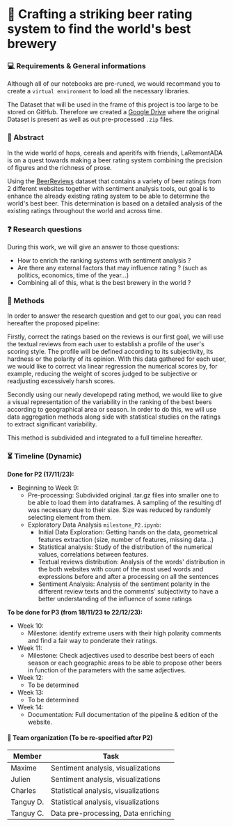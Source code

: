 # 🍻 Crafting a striking beer rating system to find the world's best brewery

### 💻 Requirements & General informations
Although all of our notebooks are pre-runed, we would recommand you to create a `virtual environment` to load all the necessary libraries.

The Dataset that will be used in the frame of this project is too large to be stored on GitHub. Therefore we created a [Google Drive]() where the original Dataset is present as well as out pre-processed `.zip` files.

### 📖 Abstract
In the wide world of hops, cereals and aperitifs with friends, LaRemontADA is on a quest towards making a beer rating system combining the precision of figures and the richness of prose.

Using the [BeerReviews](https://drive.google.com/drive/folders/1Wz6D2FM25ydFw_-41I9uTwG9uNsN4TCF?usp=sharing) dataset that contains a variety of beer ratings from 2 different websites together with sentiment analysis tools, out goal is to enhance the already existing rating system to be able to determine the world's best beer. This determination is based on a detailed analysis of the existing ratings throughout the world and across time.

### ❓ Research questions
During this work, we will give an answer to those questions:

- How to enrich the ranking systems with sentiment analysis ?
- Are there any external factors that may influence rating ? (such as politics, economics, time of the year...)
- Combining all of this, what is the best brewery in the world ?

### 🎯 Methods
In order to answer the research question and get to our goal, you can read hereafter the proposed pipeline:

Firstly, correct the ratings based on the reviews is our first goal, we will use the textual reviews from each user to establish a profile of the user's scoring style. The profile will be defined according to its subjectivity, its hardness or the polarity of its opinion. With this data gathered for each user, we would like to correct via linear regression the numerical scores by, for example, reducing the weight of scores judged to be subjective or readjusting excessively harsh scores.

Secondly using our newly developepd rating method, we would like to give a visual representation of the variability in the ranking of the best beers according to geographical area or season. In order to do this, we will use data aggregation methods along side with statistical studies on the ratings to extract significant variability.

This method is subdivided and integrated to a full timeline hereafter.

### ⏳ Timeline (Dynamic)
**Done for P2 (17/11/23):**
- Beginning to Week 9:
  - Pre-processing: Subdivided original .tar.gz files into smaller one to be able to load them into dataframes. A sampling of the resulting df was necessary due to their size. Size was reduced by randomly selecting element from them.
  - Exploratory Data Analysis `milestone_P2.ipynb`:
    - Initial Data Exploration: Getting hands on the data, geometrical features extraction (size, number of features, missing data...)
    - Statistical analysis: Study of the distribution of the numerical values, correlations between features.
    - Textual reviews distribution: Analysis of the words' distribution in the both websites with count of the most used words and expressions before and after a processing on all the sentences
    - Sentiment Analysis: Analysis of the sentiment polarity in the different review texts and the comments' subjectivity to have a better understanding of the influence of some ratings

**To be done for P3 (from 18/11/23 to 22/12/23):** 
- Week 10:
  - Milestone: identify extreme users with their high polarity comments and find a fair way to ponderate their ratings.
- Week 11:
  - Milestone: Check adjectives used to describe best beers of each season or each geographic areas to be able to propose other beers in function of the parameters with the same adjectives.
- Week 12:
  - To be determined
- Week 13:
  - To be determined
- Week 14:
  - Documentation: Full documentation of the pipeline & edition of the website.

#### 🤝 Team organization (To be re-specified after P2)
| Member        | Task          |
| ------------- | ------------- | 
| Maxime      | Sentiment analysis, visualizations |
| Julien      | Sentiment analysis, visualizations |
| Charles     | Statistical analysis, visualizations|
| Tanguy D.   | Statistical analysis, visualizations|
| Tanguy C.   | Data pre-processing, Data enriching |



